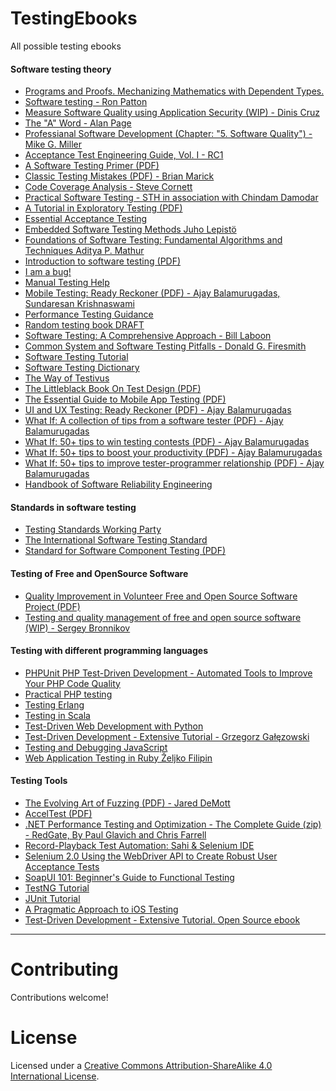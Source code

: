 # TestingEbooks
All possible testing ebooks

#### Software testing theory
* [Programs and Proofs. Mechanizing Mathematics with Dependent Types.](http://ilyasergey.net/pnp/)
* [Software testing - Ron Patton](http://www.rehancodes.com/files/ron-patton-software-testing-1st-edition.pdf)
* [Measure Software Quality using Application Security (WIP) - Dinis Cruz](https://github.com/DinisCruz/Book_Software_Quality/tree/master/content)
* [The "A" Word - Alan Page](https://leanpub.com/TheAWord)
* [Professianal Software Development (Chapter: "5. Software Quality") - Mike G. Miller](http://mixmastamyk.bitbucket.org/pro_soft_dev/)
* [Acceptance Test Engineering Guide, Vol. I - RC1](https://testingguidance.codeplex.com/)
* [A Software Testing Primer (PDF)](http://nickj69.webstore.s3-website-ap-southeast-2.amazonaws.com/downloads/newTestingPrimer_2016.pdf)
* [Classic Testing Mistakes (PDF) - Brian Marick](http://www.exampler.com/testing-com/writings/classic/mistakes.pdf)
* [Code Coverage Analysis - Steve Cornett](http://www.bullseye.com/coverage.html)
* [Practical Software Testing - STH in association with Chindam Damodar](http://www.softwaretestinghelp.com/practical-software-testing-new-free-ebook-download/)
* [A Tutorial in Exploratory Testing (PDF)](http://www.kaner.com/pdfs/QAIExploring.pdf)
* [Essential Acceptance Testing](https://leanpub.com/essential_acceptance_testing/c/HgPDBsxyYT6q)
* [Embedded Software Testing Methods Juho Lepistö](https://www.theseus.fi/bitstream/handle/10024/46873/Lepisto_Juho.pdf?sequence=1)
* [Foundations of Software Testing: Fundamental Algorithms and Techniques Aditya P. Mathur](http://my.safaribooksonline.com/book/software-engineering-and-development/software-testing/9788131707951)
* [Introduction to software testing (PDF)](http://ebooks.allfree-stuff.com/eBooks_down/Software%20Testing/Introduction%20to%20Software%20Testing.pdf)
* [I am a bug!](http://www.amibug.com/iamabug/p01.html)
* [Manual Testing Help](http://www.softwaretestinghelp.com/manual-testing-help-ebook-free-download/)
* [Mobile Testing: Ready Reckoner (PDF) - Ajay Balamurugadas, Sundaresan Krishnaswami](http://enjoytesting.files.wordpress.com/2013/10/mobile_testing_ready_reckoner.pdf)
* [Performance Testing Guidance](https://perftestingguide.codeplex.com/)
* [Random testing book DRAFT](https://github.com/regehr/random-testing-book)
* [Software Testing: A Comprehensive Approach - Bill Laboon](https://github.com/laboon/ebook)
* [Common System and Software Testing Pitfalls - Donald G. Firesmith](https://www.infoq.com/resource/articles/common-testing-pitfalls/en/resources/Common-System-and-Software-Testing-Pitfalls-excerpt.pdf)
* [Software Testing Tutorial](http://www.tutorialspoint.com/software_testing/index.htm)
* [Software Testing Dictionary](http://www.tutorialspoint.com/software_testing_dictionary/index.htm)
* [The Way of Testivus](http://www.agitar.com/downloads/TheWayOfTestivus.pdf)
* [The Littleblack Book On Test Design (PDF)](http://www.thetesteye.com/papers/TheLittleBlackBookOnTestDesign.pdf)
* [The Essential Guide to Mobile App Testing (PDF)](http://core.ecu.edu/STRG/materials/uTest_eBook_Mobile_Testing.pdf)
* [UI and UX Testing: Ready Reckoner (PDF) - Ajay Balamurugadas](http://enjoytesting.files.wordpress.com/2013/10/ui_and_ux_testing_ready_reckoner.pdf)
* [What If: A collection of tips from a software tester (PDF) - Ajay Balamurugadas](http://enjoytesting.files.wordpress.com/2013/10/whatif.pdf)
* [What If: 50+ tips to win testing contests (PDF) - Ajay Balamurugadas](http://enjoytesting.files.wordpress.com/2013/10/50tipstowintestingcontests.pdf)
* [What If: 50+ tips to boost your productivity (PDF) - Ajay Balamurugadas](http://enjoytesting.files.wordpress.com/2013/10/50-tips-to-boost-your-productivity.pdf)
* [What If: 50+ tips to improve tester-programmer relationship (PDF) - Ajay Balamurugadas](http://enjoytesting.files.wordpress.com/2013/10/50-tips-to-improve-tester-programmer-relationship.pdf)
* [Handbook of Software Reliability Engineering](http://www.cse.cuhk.edu.hk/~lyu/book/reliability/)

#### Standards in software testing
* [Testing Standards Working Party]()
* [The International Software Testing Standard]()
* [Standard for Software Component Testing (PDF)]()

#### Testing of Free and OpenSource Software
* [Quality Improvement in Volunteer Free and Open Source Software Project (PDF)]()
* [Testing and quality management of free and open source software (WIP) - Sergey Bronnikov]()

#### Testing with different programming languages
* [PHPUnit PHP Test-Driven Development - Automated Tools to Improve Your PHP Code Quality]()
* [Practical PHP testing]()
* [Testing Erlang]()
* [Testing in Scala]()
* [Test-Driven Web Development with Python]()
* [Test-Driven Development - Extensive Tutorial - Grzegorz Gałęzowski]()
* [Testing and Debugging JavaScript]()
* [Web Application Testing in Ruby Željko Filipin]()

#### Testing Tools
* [The Evolving Art of Fuzzing (PDF) - Jared DeMott]()
* [AccelTest (PDF)]()
* [.NET Performance Testing and Optimization - The Complete Guide (zip) - RedGate, By Paul Glavich and Chris Farrell]()
* [Record-Playback Test Automation: Sahi & Selenium IDE]()
* [Selenium 2.0 Using the WebDriver API to Create Robust User Acceptance Tests]()
* [SoapUI 101: Beginner's Guide to Functional Testing]()
* [TestNG Tutorial]()
* [JUnit Tutorial]()
* [A Pragmatic Approach to iOS Testing]()
* [Test-Driven Development - Extensive Tutorial. Open Source ebook]()

-------------------------------------------------

# Contributing

Contributions welcome! 

# License

Licensed under a <a rel="license" href="http://creativecommons.org/licenses/by-sa/4.0/">Creative Commons Attribution-ShareAlike 4.0 International License</a>.
